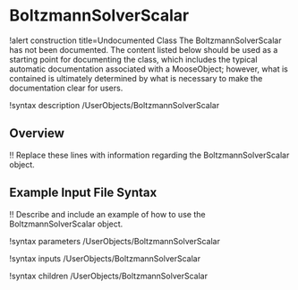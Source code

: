 # BoltzmannSolverScalar

!alert construction title=Undocumented Class
The BoltzmannSolverScalar has not been documented. The content listed below should be used as a starting point for
documenting the class, which includes the typical automatic documentation associated with a
MooseObject; however, what is contained is ultimately determined by what is necessary to make the
documentation clear for users.

!syntax description /UserObjects/BoltzmannSolverScalar

## Overview

!! Replace these lines with information regarding the BoltzmannSolverScalar object.

## Example Input File Syntax

!! Describe and include an example of how to use the BoltzmannSolverScalar object.

!syntax parameters /UserObjects/BoltzmannSolverScalar

!syntax inputs /UserObjects/BoltzmannSolverScalar

!syntax children /UserObjects/BoltzmannSolverScalar
